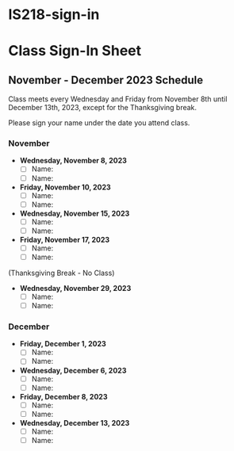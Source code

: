 # IS218-sign-in
# Class Sign-In Sheet

## November - December 2023 Schedule

Class meets every Wednesday and Friday from November 8th until December 13th, 2023, except for the Thanksgiving break.

Please sign your name under the date you attend class.

### November

- **Wednesday, November 8, 2023**
  - [ ] Name:
  - [ ] Name:

- **Friday, November 10, 2023**
  - [ ] Name:
  - [ ] Name:

- **Wednesday, November 15, 2023**
  - [ ] Name:
  - [ ] Name:

- **Friday, November 17, 2023**
  - [ ] Name:
  - [ ] Name:

(Thanksgiving Break - No Class)

- **Wednesday, November 29, 2023**
  - [ ] Name:
  - [ ] Name:

### December

- **Friday, December 1, 2023**
  - [ ] Name:
  - [ ] Name:

- **Wednesday, December 6, 2023**
  - [ ] Name:
  - [ ] Name:

- **Friday, December 8, 2023**
  - [ ] Name:
  - [ ] Name:

- **Wednesday, December 13, 2023**
  - [ ] Name:
  - [ ] Name:
